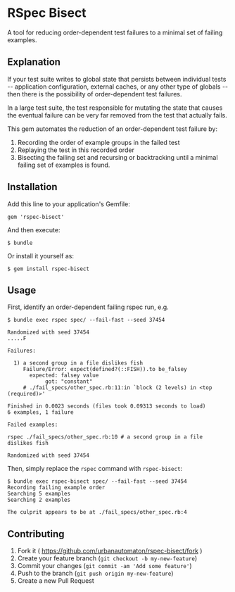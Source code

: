 # RSpec Bisect

A tool for reducing order-dependent test failures to a minimal set of
failing examples.

## Explanation

If your test suite writes to global state that persists between
individual tests -- application configuration, external caches, or any
other type of globals -- then there is the possibility of
order-dependent test failures.

In a large test suite, the test responsible for mutating the state that
causes the eventual failure can be very far removed from the test that
actually fails.

This gem automates the reduction of an order-dependent test failure by:

1. Recording the order of example groups in the failed test
2. Replaying the test in this recorded order
3. Bisecting the failing set and recursing or backtracking until a
   minimal failing set of examples is found.

## Installation

Add this line to your application's Gemfile:

    gem 'rspec-bisect'

And then execute:

    $ bundle

Or install it yourself as:

    $ gem install rspec-bisect

## Usage

First, identify an order-dependent failing rspec run, e.g.

```
$ bundle exec rspec spec/ --fail-fast --seed 37454

Randomized with seed 37454
.....F

Failures:

  1) a second group in a file dislikes fish
     Failure/Error: expect(defined?(::FISH)).to be_falsey
       expected: falsey value
            got: "constant"
     # ./fail_specs/other_spec.rb:11:in `block (2 levels) in <top (required)>'

Finished in 0.0023 seconds (files took 0.09313 seconds to load)
6 examples, 1 failure

Failed examples:

rspec ./fail_specs/other_spec.rb:10 # a second group in a file dislikes fish

Randomized with seed 37454
```

Then, simply replace the `rspec` command with `rspec-bisect`:

```
$ bundle exec rspec-bisect spec/ --fail-fast --seed 37454
Recording failing example order
Searching 5 examples
Searching 2 examples

The culprit appears to be at ./fail_specs/other_spec.rb:4
```

## Contributing

1. Fork it ( https://github.com/urbanautomaton/rspec-bisect/fork )
2. Create your feature branch (`git checkout -b my-new-feature`)
3. Commit your changes (`git commit -am 'Add some feature'`)
4. Push to the branch (`git push origin my-new-feature`)
5. Create a new Pull Request
